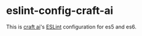 # eslint-config-craft-ai #

This is [craft ai](https://craft.ai/)'s [ESLint](http://eslint.org/)
configuration for es5 and es6.
